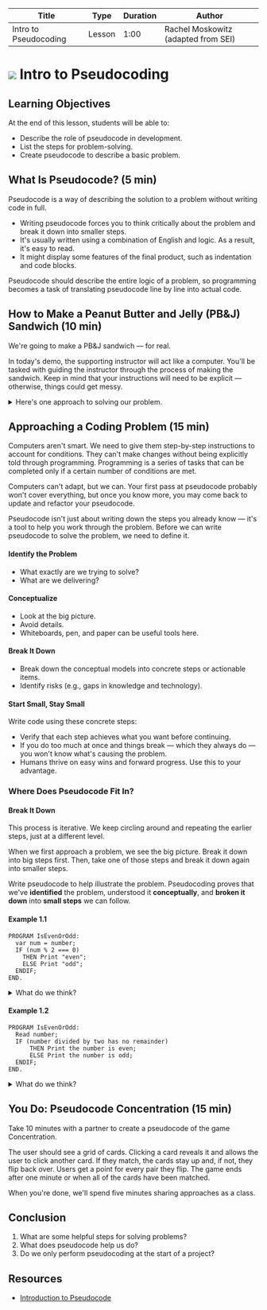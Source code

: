 
| Title | Type | Duration | Author |
| -- | -- | -- | -- |
| Intro to Pseudocoding | Lesson | 1:00 | Rachel Moskowitz (adapted from SEI) |

# ![](https://ga-dash.s3.amazonaws.com/production/assets/logo-9f88ae6c9c3871690e33280fcf557f33.png) Intro to Pseudocoding

## Learning Objectives

At the end of this lesson, students will be able to:
- Describe the role of pseudocode in development.
- List the steps for problem-solving.
- Create pseudocode to describe a basic problem.

## What Is Pseudocode? (5 min)

Pseudocode is a way of describing the solution to a problem without writing code in full.
* Writing pseudocode forces you to think critically about the problem and break it down into smaller steps.
* It's usually written using a combination of English and logic. As a result, it's easy to read.
* It might display some features of the final product, such as indentation and code blocks.

Pseudocode should describe the entire logic of a problem, so programming becomes a task of translating pseudocode line by line into actual code.

## How to Make a Peanut Butter and Jelly (PB&J) Sandwich (10 min)

We're going to make a PB&J sandwich — for real.

In today's demo, the supporting instructor will act like a computer. You'll be tasked with guiding the instructor through the process of making the sandwich. Keep in mind that your instructions will need to be explicit — otherwise, things could get messy.

<details>
<summary>Here's one approach to solving our problem.</summary>

```
PROGRAM MakePB&JSandwich:
Grab a paper plate;
Open bread container;
Grab bread package;
Untwist bread package;
Open bread package and remove two slices;
Place slices on paper plate;
Grab a plastic knife;
Grab peanut butter jar;
Open peanut butter jar;
Use knife to scoop out peanut butter;
Apply peanut butter to one slice of bread;
Spread peanut butter on slice;
Place knife on plate;
Close peanut butter jar;
Grab jelly bottle;
Open jelly bottle;
Squeeze jelly onto second bread slice;
Close jelly bottle;
Place down jelly bottle;
Pick up knife;
Spread jelly on slice;
Place knife on plate;
Bring two slices of bread together;
Pick up knife;
Cut slices in half down the middle;
Throw knife in the trash;
Pick up one half of sandwich;
Enjoy;
END.
```

> This example's sequence is thorough. However, we're still assuming that our utensils or ingredients already exist. What if we're out of plates? Will we grab a napkin instead to place our sandwich on? What if we're out of jelly? Will we throw the sandwich away or eat it with just peanut butter?
</details>

## Approaching a Coding Problem (15 min)

Computers aren't smart. We need to give them step-by-step instructions to account for conditions. They can't make changes without being explicitly told through programming. Programming is a series of tasks that can be completed only if a certain number of conditions are met.

Computers can't adapt, but we can. Your first pass at pseudocode probably won't cover everything, but once you know more, you may come back to update and refactor your pseudocode.

Pseudocode isn't just about writing down the steps you already know — it's a tool to help you work through the problem. Before we can write pseudocode to solve the problem, we need to define it.

#### Identify the Problem

- What exactly are we trying to solve?
- What are we delivering?

#### Conceptualize

- Look at the big picture.
- Avoid details.
- Whiteboards, pen, and paper can be useful tools here.

#### Break It Down

- Break down the conceptual models into concrete steps or actionable items.
- Identify risks (e.g., gaps in knowledge and technology).

#### Start Small, Stay Small

Write code using these concrete steps:
- Verify that each step achieves what you want before continuing.
- If you do too much at once and things break — which they always do — you won't know what's causing the problem.
- Humans thrive on easy wins and forward progress. Use this to your advantage.


### Where Does Pseudocode Fit In?

#### Break It Down

This process is iterative. We keep circling around and repeating the earlier steps, just at a different level.

When we first approach a problem, we see the big picture. Break it down into big steps first. Then, take one of those steps and break it down again into smaller steps.

Write pseudocode to help illustrate the problem. Pseudocoding proves that we've **identified** the problem, understood it **conceptually**, and **broken it down** into **small steps** we can follow.

#### Example 1.1

```
PROGRAM IsEvenOrOdd:
  var num = number;
  IF (num % 2 === 0)
    THEN Print "even";
    ELSE Print "odd";
  ENDIF;
END.
```

<details>
<summary>What do we think?</summary>

This is not a great example. Here, we're using `var` in our pseudocode when it should read in plain English. Also, we should not be using the JavaScript syntax `===` in our conditional. Would a non-programmer know that `num % 2 === 0` indicates an even number?

</details>

#### Example 1.2

```
PROGRAM IsEvenOrOdd:
  Read number;
  IF (number divided by two has no remainder)
      THEN Print the number is even;
      ELSE Print the number is odd;
  ENDIF;
END.
```

<details>
<summary>What do we think?</summary>

This is better: It's closer to English and clearly states what we're trying to achieve and how without getting bogged down in the minutiae of code. Even someone who doesn't code can help us check our logic. Is any number that can be divided by two cleanly — without leaving a remainder — even? Is anything else odd?

</details>


## You Do: Pseudocode Concentration (15 min)

Take 10 minutes with a partner to create a pseudocode of the game Concentration.

The user should see a grid of cards. Clicking a card reveals it and allows the user to click another card. If they match, the cards stay up and, if not, they flip back over. Users get a point for every pair they flip. The game ends after one minute or when all of the cards have been matched.

When you're done, we'll spend five minutes sharing approaches as a class.


## Conclusion

1. What are some helpful steps for solving problems?
2. What does pseudocode help us do?
3. Do we only perform pseudocoding at the start of a project?

## Resources

- [Introduction to Pseudocode](http://www.slideshare.net/DamianGordon1/pseudocode-10373156)
